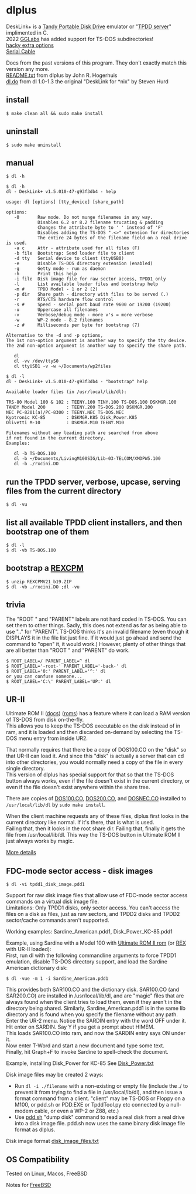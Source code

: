 # dlplus
DeskLink+ is a [Tandy Portable Disk Drive](http://tandy.wiki/TPDD) emulator or "[TPDD server](http://tandy.wiki/TPDD_server)" implimented in C.  
2022 [GGLabs](https://gglabs.us/) has added support for TS-DOS subdirectories!  
[hacky extra options](ref/advanced_options.txt)  
[Serial Cable](http://tandy.wiki/Model_T_Serial_Cable)

Docs from the past versions of this program. They don't exactly match this version any more.  
[README.txt](README.txt) from dlplus by John R. Hogerhuis  
[dl.do](dl.do) from dl 1.0-1.3 the original "DeskLink for \*nix" by Steven Hurd
<!-- [Original source](http://bitchin100.com/files/linux/dlplus.zip) -->

## install
```
$ make clean all && sudo make install
```

## uninstall
```
$ sudo make uninstall
```

## manual
```
$ dl -h
```

```
$ dl -h
dl - DeskLink+ v1.5.010-47-g93f3db4 - help

usage: dl [options] [tty_device] [share_path]

options:
   -0       Raw mode. Do not munge filenames in any way.
            Disables 6.2 or 8.2 filename trucating & padding
            Changes the attribute byte to ' ' instead of 'F'
            Disables adding the TS-DOS ".<>" extension for directories
            The entire 24 bytes of the filename field on a real drive is used.
   -a c     Attr - attribute used for all files (F)
   -b file  Bootstrap: Send loader file to client
   -d tty   Serial device to client (ttyUSB0)
   -e       Disable TS-DOS directory extension (enabled)
   -g       Getty mode - run as daemon
   -h       Print this help
   -i file  Disk image file for raw sector access, TPDD1 only
   -l       List available loader files and bootstrap help
   -m #     TPDD Model - 1 or 2 (2)
   -p dir   Share path - directory with files to be served (.)
   -r       RTS/CTS hardware flow control
   -s #     Speed - serial port baud rate 9600 or 19200 (19200)
   -u       Uppercase all filenames
   -v       Verbose/debug mode - more v's = more verbose
   -w       WP-2 mode - 8.2 filenames
   -z #     Milliseconds per byte for bootstrap (7)

Alternative to the -d and -p options,
The 1st non-option argument is another way to specify the tty device.
The 2nd non-option argument is another way to specify the share path.

   dl
   dl -vv /dev/ttyS0
   dl ttyUSB1 -v -w ~/Documents/wp2files

```
```
$ dl -l
dl - DeskLink+ v1.5.010-47-g93f3db4 - "bootstrap" help

Available loader files (in /usr/local/lib/dl):

TRS-80 Model 100 & 102 : TEENY.100 TINY.100 TS-DOS.100 DSKMGR.100
TANDY Model 200        : TEENY.200 TS-DOS.200 DSKMGR.200
NEC PC-8201(a)/PC-8300 : TEENY.NEC TS-DOS.NEC
Kyotronic KC-85        : DSKMGR.K85 Disk_Power.K85
Olivetti M-10          : DSKMGR.M10 TEENY.M10

Filenames without any leading path are searched from above
if not found in the current directory.
Examples:

   dl -b TS-DOS.100
   dl -b ~/Documents/LivingM100SIG/Lib-03-TELCOM/XMDPW5.100
   dl -b ./rxcini.DO

```

## run the TPDD server, verbose, upcase, serving files from the current directory
```
$ dl -vu
```

## list all available TPDD client installers, and then bootstrap one of them
```
$ dl -l
$ dl -vb TS-DOS.100
```

## bootstrap a [REXCPM](http://bitchin100.com/wiki/index.php?title=REXCPM)
```
$ unzip REXCPMV21_b19.ZIP
$ dl -vb ./rxcini.DO ;dl -vu
```

## trivia
The "ROOT  " and "PARENT" labels are not hard coded in TS-DOS. You can set them to other things. Sadly, this does not extend as far as being able to use ".." for "PARENT". TS-DOS thinks it's an invalid filename (even though it DISPLAYS it in the file list just fine. If it would just go ahead and send the command to "open" it, it would work.) However, plenty of other things that are all better than "ROOT  " and "PARENT" do work.
```
$ ROOT_LABEL=/ PARENT_LABEL=^ dl
$ ROOT_LABEL='-root-' PARENT_LABEL='-back-' dl
$ ROOT_LABEL='0:' PARENT_LABEL='^:' dl
or you can confuse someone...  
$ ROOT_LABEL='C:\' PARENT_LABEL='UP:' dl
```
## UR-II
Ultimate ROM II ([docs](http://www.club100.org/library/libdoc.html)) ([roms](https://bitchin100.com/wiki/index.php?title=REXsharp#Option_ROM_Images_for_Download)) has a feature where it can load a RAM version of TS-DOS from disk on-the-fly.  
This allows you to keep the TS-DOS executable on the disk instead of in ram, and it is loaded and then discarded on-demand by selecting the TS-DOS menu entry from inside UR2.

That normally requires that there be a copy of DOS100.CO on the "disk" so that UR-II can load it. And since this "disk" is actually a server that can cd into other directories, you would normally need a copy of the file in every single directory.  
This version of dlplus has special support for that so that the TS-DOS button always works, even if the file doesn't exist in the current directory, or even if the file doesn't exist anywhere within the share tree.

There are copies of [DOS100.CO](clients/ts-dos/DOS100.CO), [DOS200.CO](clients/ts-dos/DOS200.CO), and [DOSNEC.CO](clients/ts-dos/DOSNEC.CO) installed to ```/usr/local/lib/dl``` by ```sudo make install```.

When the client machine requests any of these files, dlplus first looks in the current directory like normal. If it's there, that is what is used.  
Failing that, then it looks in the root share dir. Failing that, finally it gets the file from /usr/local/lib/dl. This way the TS-DOS button in Ultimate ROM II just always works by magic.

[More details](ref/ur2.txt)

## FDC-mode sector access - disk images
```
$ dl -vi tpdd1_disk_image.pdd1
```
Support for raw disk image files that allow use of FDC-mode sector access commands on a virtual disk image file.  
Limitations: Only TPDD1 disks, only sector access. You can't access the files on a disk as files, just as raw sectors, and TPDD2 disks and TPDD2 sector/cache commands aren't supported.

Working examples: Sardine_American.pdd1, Disk_Power_KC-85.pdd1

Example, using Sardine with a Model 100 with [Ultimate ROM II rom](http://www.club100.org/library/librom.html) (or [REX](http://bitchin100.com/wiki/index.php?title=Rex) with UR-II loaded):  
First, run dl with the following commandline arguments to force TPDD1 emulation, disable TS-DOS directory support, and load the Sardine American dictionary disk:  
```
$ dl -vue -m 1 -i Sardine_American.pdd1
```
This provides both SAR100.CO and the dictionary disk. SAR100.CO (and SAR200.CO) are installed in /usr/local/lib/dl, and are "magic" files that are always found when the client tries to load them, even if they aren't in the directory being shared. Similarly, Sardine_American.pdd1 is in the same lib directory and is found when you specify the filename without any path.  
Enter the UR-2 menu. Notice the SARDIN entry with the word OFF under it. Hit enter on SARDIN. Say Y if you get a prompt about HIMEM.  
This loads SAR100.CO into ram, and now the SARDIN entry says ON under it.  
Now enter T-Word and start a new document and type some text.  
Finally, hit Graph+F to invoke Sardine to spell-check the document.

Example, installing Disk_Power for KC-85
See [Disk_Power.txt](clients/disk_power/Disk_Power.txt)

Disk image files may be created 2 ways:  
* Run `dl -i ./filename` with a non-existing or empty file (include the ./ to prevent it from trying to find a file in /usr/local/ib/dl), and then issue a format command from a client. "client" may be TS-DOS or Floppy on a M100, or pdd.sh or PDD.EXE or TpddTool.py etc connected by a null-modem cable, or even a WP-2 or Z88, etc.)
* Use [pdd.sh](https://github.com/bkw777/pdd.sh) "dump disk" command to read a real disk from a real drive into a disk image file. pdd.sh now uses the same binary disk image file format as dlplus.

Disk image format [disk_image_files.txt](ref/disk_image_files.txt)

## OS Compatibility
Tested on Linux, Macos, FreeBSD

Notes for [FreeBSD](ref/freebsd.txt)
